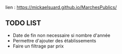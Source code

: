 lien : https://mickaelsuard.github.io/MarchesPublics/

## TODO LIST
- Date de fin non necessaire si nombre d'année
- Permettre d'ajouter des établissements
- Faire un filtrage par prix

